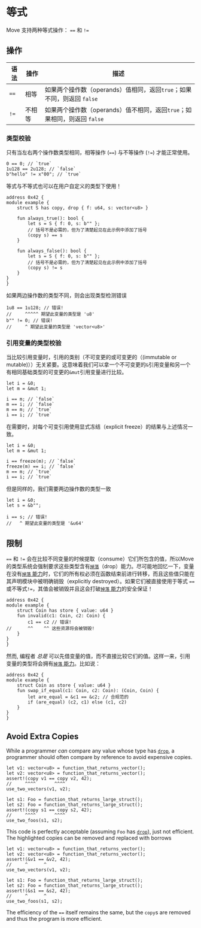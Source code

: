 
# 等式

Move 支持两种等式操作： `==` 和 `!=`

## 操作

| 语法 | 操作 | 描述                                                                 |
| ------ | --------- | --------------------------------------------------------------------------- |
| `==`   | 相等     | 如果两个操作数（operands）值相同，返回`true`；如果不同，则返回 `false`  |
| `!=`   | 不相等 | 如果两个操作数（operands）值不相同，返回`true`；如果相同，则返回 `false`  |

### 类型校验

只有当左右两个操作数类型相同，相等操作 (`==`) 与不等操作 (`!=`) 才能正常使用。

```move
0 == 0; // `true`
1u128 == 2u128; // `false`
b"hello" != x"00"; // `true`
```

等式与不等式也可以在用户自定义的类型下使用！

```move=
address 0x42 {
module example {
    struct S has copy, drop { f: u64, s: vector<u8> }

    fun always_true(): bool {
        let s = S { f: 0, s: b"" };
        // 括号不是必需的，但为了清楚起见在此示例中添加了括号
        (copy s) == s
    }

    fun always_false(): bool {
        let s = S { f: 0, s: b"" };
        // 括号不是必需的，但为了清楚起见在此示例中添加了括号
        (copy s) != s
    }
}
}
```

如果两边操作数的类型不同，则会出现类型检测错误

```move
1u8 == 1u128; // 错误!
//     ^^^^^ 期望此变量的类型是 'u8'
b"" != 0; // 错误!
//     ^ 期望此变量的类型是 'vector<u8>'
```

### 引用变量的类型校验

当比较引用变量时，引用的类别（不可变更的或可变更的（(immutable or mutable)））无关紧要。这意味着我们可以拿一个不可变更的`&`引用变量和另一个有相同基础类型的可变更的`&mut`引用变量进行比较。
```move
let i = &0;
let m = &mut 1;

i == m; // `false`
m == i; // `false`
m == m; // `true`
i == i; // `true`
```
在需要时，对每个可变引用使用显式冻结（explicit freeze）的结果与上述情况一致。

```move
let i = &0;
let m = &mut 1;

i == freeze(m); // `false`
freeze(m) == i; // `false`
m == m; // `true`
i == i; // `true`
```

但是同样的，我们需要两边操作数的类型一致

```move
let i = &0;
let s = &b"";

i == s; // 错误!
//   ^ 期望此变量的类型是 '&u64'
```

## 限制

`==` 和 `!=` 会在比较不同变量的时候提取（consume）它们所包含的值，所以Move的类型系统会强制要求这些类型含有[`掉落`](./abilities.md)（drop）能力。尽可能地回忆一下，变量在没有[`掉落` 能力](./abilities.md)时，它们的所有权必须在函数结束前进行转移，而且这些值只能在其声明模块中被明确销毁（explicitly destroyed）。如果它们被直接使用于等式 `==`或不等式`!=`，其值会被销毁并且这会打破[`掉落` 能力](./abilities.md)的安全保证！

```move=
address 0x42 {
module example {
    struct Coin has store { value: u64 }
    fun invalid(c1: Coin, c2: Coin) {
        c1 == c2 // 错误!
//      ^^    ^^ 这些资源将会被销毁!
    }
}
}
```

然而, 编程者 _总是_ 可以先借变量的值，而不直接比较它们的值。这样一来，引用变量的类型将会拥有[`掉落` 能力](./abilities.md)。比如说：

```move=
address 0x42 {
module example {
    struct Coin as store { value: u64 }
    fun swap_if_equal(c1: Coin, c2: Coin): (Coin, Coin) {
        let are_equal = &c1 == &c2; // 合规范的
        if (are_equal) (c2, c1) else (c1, c2)
    }
}
}
```

## Avoid Extra Copies

While a programmer _can_ compare any value whose type has [`drop`](./abilities.md), a programmer
should often compare by reference to avoid expensive copies.

```move=
let v1: vector<u8> = function_that_returns_vector();
let v2: vector<u8> = function_that_returns_vector();
assert!(copy v1 == copy v2, 42);
//     ^^^^       ^^^^
use_two_vectors(v1, v2);

let s1: Foo = function_that_returns_large_struct();
let s2: Foo = function_that_returns_large_struct();
assert!(copy s1 == copy s2, 42);
//     ^^^^       ^^^^
use_two_foos(s1, s2);
```

This code is perfectly acceptable (assuming `Foo` has [`drop`](./abilities.md)), just not efficient.
The highlighted copies can be removed and replaced with borrows

```move=
let v1: vector<u8> = function_that_returns_vector();
let v2: vector<u8> = function_that_returns_vector();
assert!(&v1 == &v2, 42);
//     ^      ^
use_two_vectors(v1, v2);

let s1: Foo = function_that_returns_large_struct();
let s2: Foo = function_that_returns_large_struct();
assert!(&s1 == &s2, 42);
//     ^      ^
use_two_foos(s1, s2);
```

The efficiency of the `==` itself remains the same, but the `copy`s are removed and thus the program
is more efficient.
